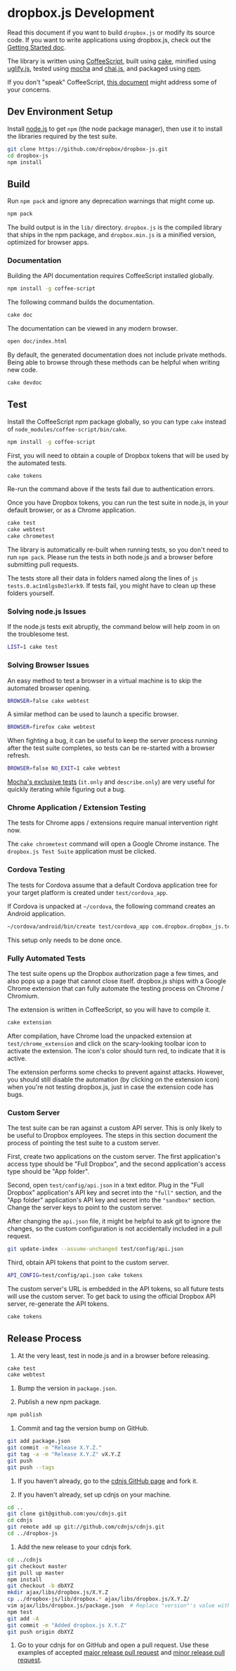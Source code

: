 # dropbox.js Development

Read this document if you want to build `dropbox.js` or modify its source code.
If you want to write applications using dropbox.js, check out the
[Getting Started doc](getting_started.md).

The library is written using [CoffeeScript](http://coffeescript.org/), built
using [cake](http://coffeescript.org/documentation/docs/cake.html), minified
using [uglify.js](https://github.com/mishoo/UglifyJS/), tested using
[mocha](http://visionmedia.github.com/mocha/) and
[chai.js](http://chaijs.com/), and packaged using [npm](https://npmjs.org/).

If you don't "speak" CoffeeScript, [this document](./coffee_faq.md) might
address some of your concerns.


## Dev Environment Setup

Install [node.js](http://nodejs.org/#download) to get `npm` (the node package
manager), then use it to install the libraries required by the test suite.

```bash
git clone https://github.com/dropbox/dropbox-js.git
cd dropbox-js
npm install
```

## Build

Run `npm pack` and ignore any deprecation warnings that might come up.

```bash
npm pack
```

The build output is in the `lib/` directory. `dropbox.js` is the compiled
library that ships in the npm package, and `dropbox.min.js` is a minified
version, optimized for browser apps.

### Documentation

Building the API documentation requires CoffeeScript installed globally.

```bash
npm install -g coffee-script
```

The following command builds the documentation.

```bash
cake doc
```

The documentation can be viewed in any modern browser.

```bash
open doc/index.html
```

By default, the generated documentation does not include private methods. Being
able to browse through these methods can be helpful when writing new code.

```bash
cake devdoc
```


## Test

Install the CoffeeScript npm package globally, so you can type `cake` instead
of `node_modules/coffee-script/bin/cake`.

```bash
npm install -g coffee-script
```

First, you will need to obtain a couple of Dropbox tokens that will be used by
the automated tests.

```bash
cake tokens
```

Re-run the command above if the tests fail due to authentication errors.

Once you have Dropbox tokens, you can run the test suite in node.js, in your
default browser, or as a Chrome application.

```bash
cake test
cake webtest
cake chrometest
```

The library is automatically re-built when running tests, so you don't need to
run `npm pack`. Please run the tests in both node.js and a browser before
submitting pull requests.

The tests store all their data in folders named along the lines of
`js tests.0.ac1n6lgs0e3lerk9`. If tests fail, you might have to clean up these
folders yourself.


### Solving node.js Issues

If the node.js tests exit abruptly, the command below will help zoom in on the
troublesome test.

```bash
LIST=1 cake test
```


### Solving Browser Issues

An easy method to test a browser in a virtual machine is to skip the automated
browser opening.

```bash
BROWSER=false cake webtest
```

A similar method can be used to launch a specific browser.

```bash
BROWSER=firefox cake webtest
```

When fighting a bug, it can be useful to keep the server process running after
the test suite completes, so tests can be re-started with a browser refresh.

```bash
BROWSER=false NO_EXIT=1 cake webtest
```

[Mocha's exclusive tests](http://visionmedia.github.com/mocha/#exclusive-tests)
(`it.only` and `describe.only`) are very useful for quickly iterating while
figuring out a bug.


### Chrome Application / Extension Testing

The tests for Chrome apps / extensions require manual intervention right now.

The `cake chrometest` command will open a Google Chrome instance. The
`dropbox.js Test Suite` application must be clicked.


### Cordova Testing

The tests for Cordova assume that a default Cordova application tree for your
target platform is created under `test/cordova_app`.

If Cordova is unpacked at `~/cordova`, the following command creates an Android
application.

```bash
~/cordova/android/bin/create test/cordova_app com.dropbox.dropbox_js.test_app DropboxJsTest
```

This setup only needs to be done once.


### Fully Automated Tests

The test suite opens up the Dropbox authorization page a few times, and also
pops up a page that cannot close itself. dropbox.js ships with a Google Chrome
extension that can fully automate the testing process on Chrome / Chromium.

The extension is written in CoffeeScript, so you will have to compile it.

```bash
cake extension
```

After compilation, have Chrome load the unpacked extension at
`test/chrome_extension` and click on the scary-looking toolbar icon to activate
the extension. The icon's color should turn red, to indicate that it is active.

The extension performs some checks to prevent against attacks. However, you
should still disable the automation (by clicking on the extension icon) when
you're not testing dropbox.js, just in case the extension code has bugs.


### Custom Server

The test suite can be ran against a custom API server. This is only likely to
be useful to Dropbox employees. The steps in this section document the process
of pointing the test suite to a custom server.

First, create two applications on the custom server. The first application's
access type should be "Full Dropbox", and the second application's access type
should be "App folder".

Second, open `test/config/api.json` in a text editor. Plug in the "Full
Dropbox" application's API key and secret into the `"full"` section, and the
"App folder" application's API key and secret into the `"sandbox"` section.
Change the server keys to point to the custom server.

After changing the `api.json` file, it might be helpful to ask git to ignore
the changes, so the custom configuration is not accidentally included in a pull
request.

```bash
git update-index --assume-unchanged test/config/api.json
```

Third, obtain API tokens that point to the custom server.

```bash
API_CONFIG=test/config/api.json cake tokens
```

The custom server's URL is embedded in the API tokens, so all future tests will
use the custom server. To get back to using the official Dropbox API server,
re-generate the API tokens.

```bash
cake tokens
```


## Release Process

1. At the very least, test in node.js and in a browser before releasing.

```bash
cake test
cake webtest
```

1. Bump the version in `package.json`.

1. Publish a new npm package.

```bash
npm publish
```

1. Commit and tag the version bump on GitHub.

```bash
git add package.json
git commit -m "Release X.Y.Z."
git tag -a -m "Release X.Y.Z" vX.Y.Z
git push
git push --tags
```

1. If you haven't already, go to the
   [cdnjs GitHub page](https://github.com/cdnjs/cdnjs) and fork it.

1. If you haven't already, set up cdnjs on your machine.

```bash
cd ..
git clone git@github.com:you/cdnjs.git
cd cdnjs
git remote add up git://github.com/cdnjs/cdnjs.git
cd ../dropbox-js
```

1. Add the new release to your cdnjs fork.

```bash
cd ../cdnjs
git checkout master
git pull up master
npm install
git checkout -b dbXYZ
mkdir ajax/libs/dropbox.js/X.Y.Z
cp ../dropbox-js/lib/dropbox.* ajax/libs/dropbox.js/X.Y.Z/
vim ajax/libs/dropbox.js/package.json  # Replace "version"'s value with "X.Y.Z"
npm test
git add -A
git commit -m "Added dropbox.js X.Y.Z"
git push origin dbXYZ
```

1. Go to your cdnjs for on GitHub and open a pull request. Use these examples
of accepted
[major release pull request](https://github.com/cdnjs/cdnjs/pull/735) and
[minor release pull request](https://github.com/cdnjs/cdnjs/pull/753).
